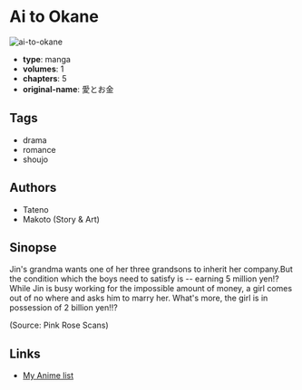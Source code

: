 # Ai to Okane

![ai-to-okane](https://cdn.myanimelist.net/images/manga/3/33866.jpg)

-   **type**: manga
-   **volumes**: 1
-   **chapters**: 5
-   **original-name**: 愛とお金

## Tags

-   drama
-   romance
-   shoujo

## Authors

-   Tateno
-   Makoto (Story & Art)

## Sinopse

Jin's grandma wants one of her three grandsons to inherit her company.But the condition which the boys need to satisfy is -- earning 5 million yen!? While Jin is busy working for the impossible amount of money, a girl comes out of no where and asks him to marry her. What's more, the girl is in possession of 2 billion yen!!?

(Source: Pink Rose Scans)

## Links

-   [My Anime list](https://myanimelist.net/manga/21107/Ai_to_Okane)
